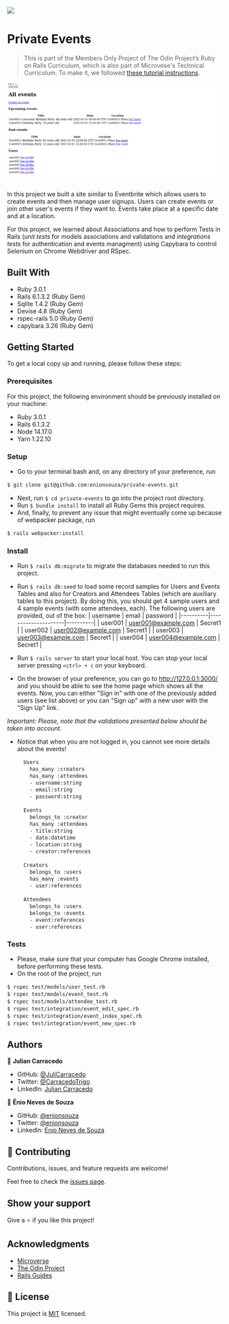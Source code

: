 ![](https://img.shields.io/badge/Microverse-blueviolet)

# Private Events

> This is part of the Members Only Project of The Odin Project’s Ruby on Rails Curriculum, which is also part of Microvese's Technical Curriculum. To make it, we followed [these tutorial instructions](https://www.theodinproject.com/paths/full-stack-ruby-on-rails/courses/ruby-on-rails/lessons/associations).

![screenshot](./img/screenshot.png)

In this project we built a site similar to Eventbrite which allows users to create events and then manage user signups. Users can create events or join other user's events if they want to. Events take place at a specific date and at a location.

For this project, we learned about Associations and how to perform Tests in Rails (_unit tests_ for models associations and validations and _integrations tests_ for authentication and events managment) using Capybara to control Selenium on Chrome Webdriver and RSpec.

## Built With

- Ruby 3.0.1
- Rails 6.1.3.2 (Ruby Gem)
- Sqlite 1.4.2 (Ruby Gem)
- Devise 4.8 (Ruby Gem)
- rspec-rails 5.0 (Ruby Gem)
- capybara 3.26 (Ruby Gem)

## Getting Started

To get a local copy up and running, please follow these steps:

### Prerequisites

For this project, the following environment should be previously installed on your machine:

- Ruby 3.0.1
- Rails 6.1.3.2
- Node 14.17.0
- Yarn 1.22.10

### Setup

- Go to your terminal bash and, on any directory of your preference, run

```sh
$ git clone git@github.com:enionsouza/private-events.git
```

- Next, run `$ cd private-events` to go into the project root directory.
- Run `$ bundle install` to install all Ruby Gems this project requires.
- And, finally, to prevent any issue that might eventually come up because of webpacker package, run

```sh
$ rails webpacker:install
```

### Install

- Run `$ rails db:migrate` to migrate the databases needed to run this project.
- Run `$ rails db:seed` to load some record samples for Users and Events Tables and also for Creators and Attendees Tables (which are auxiliary tables to this project). By doing this, you should get 4 sample users and 4 sample events (with some attendees, each). The following users are provided, out of the box:
  | username | email | password |
  |----------|---------------------|----------|
  | user001 | user001@example.com | Secret1 |
  | user002 | user002@example.com | Secret1 |
  | user003 | user003@example.com | Secret1 |
  | user004 | user004@example.com | Secret1 |

- Run `$ rails server` to start your local host. You can stop your local server pressing `<ctrl> + c` on your keyboard.
- On the browser of your preference, you can go to http://127.0.0.1:3000/ and you should be able to see the home page which shows all the events. Now, you can either "Sign in" with one of the previously added users (see list above) or you can "Sign up" with a new user with the "Sign Up" link.

_Important: Please, note that the validations presented below should be taken into account._

- Notice that when you are not logged in, you cannot see more details about the events!

        Users
          has_many :creators
          has_many :attendees
          - username:string
          - email:string
          - password:string

        Events
          belongs_to :creator
          has_many :attendees
          - title:string
          - date:datetime
          - location:string
          - creator:references

        Creators
          belongs_to :users
          has_many :events
          - user:references

        Attendees
          belongs_to :users
          belongs_to :events
          - event:references
          - user:references

### Tests

- Please, make sure that your computer has Google Chrome installed, before performing these tests.
- On the root of the project, run

```sh
$ rspec test/models/user_test.rb
$ rspec test/models/event_test.rb
$ rspec test/models/attendee_test.rb
$ rspec test/integration/event_edit_spec.rb
$ rspec test/integration/event_index_spec.rb
$ rspec test/integration/event_new_spec.rb
```

## Authors

👤 **Julian Carracedo**

- GitHub: [@JuliCarracedo](https://github.com/JuliCarracedo)
- Twitter: [@CarracedoTrigo](https://twitter.com/CarracedoTrigo)
- LinkedIn: [Julian Carracedo](https://www.linkedin.com/in/julian-carracedo/)

👤 **Ênio Neves de Souza**

- GitHub: [@enionsouza](https://github.com/enionsouza)
- Twitter: [@enionsouza](https://twitter.com/enionsouza)
- LinkedIn: [Enio Neves de Souza](https://www.linkedin.com/in/enio-neves-de-souza/)

## 🤝 Contributing

Contributions, issues, and feature requests are welcome!

Feel free to check the [issues page](https://github.com/enionsouza/private-events/issues).

## Show your support

Give a ⭐️ if you like this project!

## Acknowledgments

- [Microverse](https://www.microverse.org/)
- [The Odin Project](https://www.theodinproject.com/)
- [Rails Guides](https://guides.rubyonrails.org/index.html)

## 📝 License

This project is [MIT](./LICENSE) licensed.
